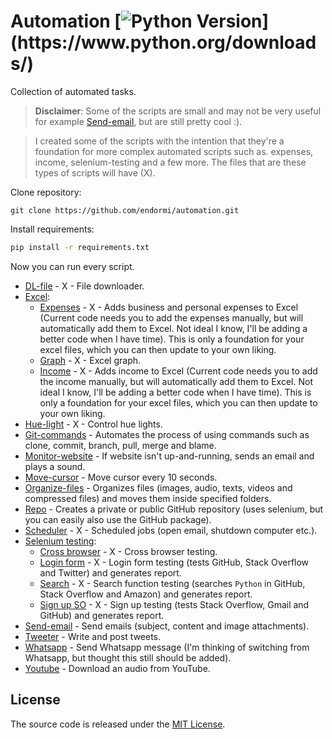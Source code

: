 # Automation [![Python Version](https://img.shields.io/badge/python-3.6.1-brightgreen.svg?)](https://www.python.org/downloads/)

Collection of automated tasks.

> **Disclaimer**: Some of the scripts are small and may not be very useful for example [Send-email](https://github.com/endormi/automation/blob/master/send-email/email.py), but are still pretty cool :).

> I created some of the scripts with the intention that they're a foundation for more complex automated scripts such as. expenses, income, selenium-testing and a few more. The files that are these types of scripts will have (X).

Clone repository:

```
git clone https://github.com/endormi/automation.git
```

Install requirements:

```sh
pip install -r requirements.txt
```

Now you can run every script.

- [DL-file](https://github.com/endormi/automation/blob/master/dl-file/dl.py) - X - File downloader.
- [Excel](https://github.com/endormi/automation/blob/master/excel):
  - [Expenses](https://github.com/endormi/automation/blob/master/excel/expenses.py) - X - Adds business and personal expenses to Excel (Current code needs you to add the expenses manually, but will automatically add them to Excel. Not ideal I know, I'll be adding a better code when I have time). This is only a foundation for your excel files, which you can then update to your own liking.
  - [Graph](https://github.com/endormi/automation/blob/master/excel/graphs.py) - X - Excel graph.
  - [Income](https://github.com/endormi/automation/blob/master/excel/income.py) - X - Adds income to Excel (Current code needs you to add the income manually, but will automatically add them to Excel. Not ideal I know, I'll be adding a better code when I have time). This is only a foundation for your excel files, which you can then update to your own liking.
- [Hue-light](https://github.com/endormi/automation/blob/master/hue-light/control.py) - X - Control hue lights.
- [Git-commands](https://github.com/endormi/automation/blob/master/git-commands/commands.py) - Automates the process of using commands such as clone, commit, branch, pull, merge and blame.
- [Monitor-website](https://github.com/endormi/automation/blob/master/monitor-website/web.py) - If website isn't up-and-running, sends an email and plays a sound.
- [Move-cursor](https://github.com/endormi/automation/blob/master/move-cursor/cursor.py) - Move cursor every 10 seconds.
- [Organize-files](https://github.com/endormi/automation/blob/master/organize-files/organizer.py) - Organizes files (images, audio, texts, videos and compressed files) and moves them inside specified folders.
- [Repo](https://github.com/endormi/automation/tree/master/repo) - Creates a private or public GitHub repository (uses selenium, but you can easily also use the GitHub package).
- [Scheduler](https://github.com/endormi/automation/tree/master/scheduler/scheduler.py) - X - Scheduled jobs (open email, shutdown computer etc.).
- [Selenium testing](https://github.com/endormi/automation/tree/master/selenium-testing):
  - [Cross browser](https://github.com/endormi/automation/blob/master/selenium-testing/cross-browser.py) - X - Cross browser testing.
  - [Login form](https://github.com/endormi/automation/blob/master/selenium-testing/login-form.py) - X - Login form testing (tests GitHub, Stack Overflow and Twitter) and generates report.
  - [Search](https://github.com/endormi/automation/blob/master/selenium-testing/search.py) - X - Search function testing (searches `Python` in GitHub, Stack Overflow and Amazon) and generates report.
  - [Sign up SO](https://github.com/endormi/automation/blob/master/selenium-testing/sign-up-so.py) - X - Sign up testing (tests Stack Overflow, Gmail and GitHub) and generates report.
- [Send-email](https://github.com/endormi/automation/blob/master/send-email/email.py) - Send emails (subject, content and image attachments).
- [Tweeter](https://github.com/endormi/automation/blob/master/tweeter) - Write and post tweets.
- [Whatsapp](https://github.com/endormi/automation/blob/master/whatsapp/msg.py) - Send Whatsapp message (I'm thinking of switching from Whatsapp, but thought this still should be added).
- [Youtube](https://github.com/endormi/automation/blob/master/youtube/dl.py) - Download an audio from YouTube.

## License

The source code is released under the [MIT License](https://github.com/endormi/automation/blob/master/LICENSE).
